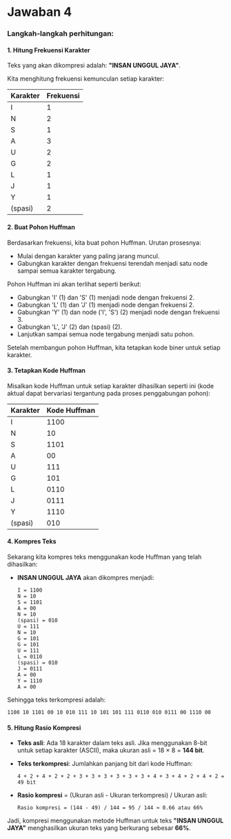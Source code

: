 # Jawaban 4

### Langkah-langkah perhitungan:

#### 1. Hitung Frekuensi Karakter
Teks yang akan dikompresi adalah: **"INSAN UNGGUL JAYA"**.

Kita menghitung frekuensi kemunculan setiap karakter:

| Karakter | Frekuensi |
|----------|-----------|
| I        | 1         |
| N        | 2         |
| S        | 1         |
| A        | 3         |
| U        | 2         |
| G        | 2         |
| L        | 1         |
| J        | 1         |
| Y        | 1         |
| (spasi)  | 2         |

#### 2. Buat Pohon Huffman
Berdasarkan frekuensi, kita buat pohon Huffman. Urutan prosesnya:
- Mulai dengan karakter yang paling jarang muncul.
- Gabungkan karakter dengan frekuensi terendah menjadi satu node sampai semua karakter tergabung.

Pohon Huffman ini akan terlihat seperti berikut:
- Gabungkan 'I' (1) dan 'S' (1) menjadi node dengan frekuensi 2.
- Gabungkan 'L' (1) dan 'J' (1) menjadi node dengan frekuensi 2.
- Gabungkan 'Y' (1) dan node ('I', 'S') (2) menjadi node dengan frekuensi 3.
- Gabungkan 'L', 'J' (2) dan (spasi) (2).
- Lanjutkan sampai semua node tergabung menjadi satu pohon.

Setelah membangun pohon Huffman, kita tetapkan kode biner untuk setiap karakter.

#### 3. Tetapkan Kode Huffman
Misalkan kode Huffman untuk setiap karakter dihasilkan seperti ini (kode aktual dapat bervariasi tergantung pada proses penggabungan pohon):

| Karakter | Kode Huffman |
|----------|--------------|
| I        | 1100         |
| N        | 10           |
| S        | 1101         |
| A        | 00           |
| U        | 111          |
| G        | 101          |
| L        | 0110         |
| J        | 0111         |
| Y        | 1110         |
| (spasi)  | 010          |

#### 4. Kompres Teks
Sekarang kita kompres teks menggunakan kode Huffman yang telah dihasilkan:

- **INSAN UNGGUL JAYA** akan dikompres menjadi:
  ```
  I = 1100
  N = 10
  S = 1101
  A = 00
  N = 10
  (spasi) = 010
  U = 111
  N = 10
  G = 101
  G = 101
  U = 111
  L = 0110
  (spasi) = 010
  J = 0111
  A = 00
  Y = 1110
  A = 00
  ```

Sehingga teks terkompresi adalah:  
```
1100 10 1101 00 10 010 111 10 101 101 111 0110 010 0111 00 1110 00
```

#### 5. Hitung Rasio Kompresi
- **Teks asli**: Ada 18 karakter dalam teks asli. Jika menggunakan 8-bit untuk setiap karakter (ASCII), maka ukuran asli = 18 × 8 = **144 bit**.
- **Teks terkompresi**: Jumlahkan panjang bit dari kode Huffman:
  ```
  4 + 2 + 4 + 2 + 2 + 3 + 3 + 3 + 3 + 3 + 3 + 4 + 3 + 4 + 2 + 4 + 2 = 49 bit
  ```

- **Rasio kompresi** = (Ukuran asli - Ukuran terkompresi) / Ukuran asli:
  ```
  Rasio kompresi = (144 - 49) / 144 = 95 / 144 ≈ 0.66 atau 66%
  ```

Jadi, kompresi menggunakan metode Huffman untuk teks **"INSAN UNGGUL JAYA"** menghasilkan ukuran teks yang berkurang sebesar **66%**.
